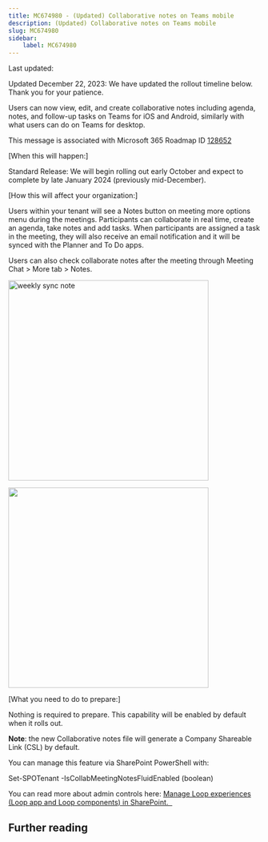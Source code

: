 ```yaml
---
title: MC674980 - (Updated) Collaborative notes on Teams mobile
description: (Updated) Collaborative notes on Teams mobile
slug: MC674980
sidebar:
    label: MC674980
---
```



Last updated: 

<p>Updated December 22, 2023: We have updated the rollout timeline below. Thank you for your patience.</p><p>Users can now view, edit, and create collaborative notes including agenda, notes, and follow-up tasks on Teams for iOS and Android, similarly with what users can do on Teams for desktop.</p><p></p>
<p>This message is associated with Microsoft 365 Roadmap ID <a href="https://www.microsoft.com/microsoft-365/roadmap?filters=&amp;searchterms=128652" target="_blank">128652</a></p>
<p>[When this will happen:]</p><p>Standard Release: We will begin rolling out early October and expect to complete by late January 2024 (previously mid-December).</p>

<p>[How this will affect your organization:]</p>

<p>Users within your tenant will see a Notes button on meeting more options menu during the meetings. Participants can collaborate in real time, create an agenda, take notes and add tasks. When participants are assigned a task in the meeting, they will also receive an email notification and it will be synced with the Planner and To Do apps.&nbsp;</p>
<p>Users can also check collaborate notes after the meeting through Meeting Chat &gt; More tab &gt; Notes.</p><p><img src="https://img-prod-cms-rt-microsoft-com.akamaized.net/cms/api/am/imageFileData/RW1aYVK?ver=08e3" style="width: 400px;" alt="weekly sync note"></p><p><img src="https://img-prod-cms-rt-microsoft-com.akamaized.net/cms/api/am/imageFileData/RW1bi0Q?ver=7eff" style="width: 400px;" alt-"collaborative="" notes"=""><br></p>
<p>[What you need to do to prepare:]</p>
<p>Nothing is required to prepare. This capability will be enabled by default when it rolls out.&nbsp;</p><p><b>Note</b>: the new Collaborative notes file will generate a Company Shareable Link (CSL) by default.&nbsp;</p><p>You can manage this feature via SharePoint PowerShell with:&nbsp;</p><p>Set-SPOTenant -IsCollabMeetingNotesFluidEnabled (boolean)</p><p>You can read more about admin controls here: <a href="https://learn.microsoft.com/sharepoint/manage-loop-components#settings-management-for-loop-functionality-in-teams" target="_blank">Manage Loop experiences (Loop app and Loop components) in SharePoint.&nbsp;&nbsp;</a></p><p></p>

## Further reading
